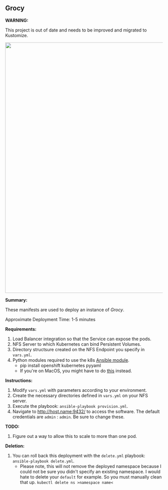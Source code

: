 ## Grocy

**WARNING:**

This project is out of date and needs to be improved and migrated to Kustomize.

<p align="center">
  <img src="https://raw.githubusercontent.com/zimmertr/Kubernetes-Manifests/master/Grocy/screenshot.png" width="800">
</p>

**Summary:**

These manifests are used to deploy an instance of *Grocy*.

Approximate Deployment Time: 1-5 minutes

**Requirements:**

1. Load Balancer integration so that the Service can expose the pods.
2. NFS Server to which Kubernetes can bind Persistent Volumes.
3. Directory structsure created on the NFS Endpoint you specify in `vars.yml`.
4. Python modules required to use the k8s [Ansible module](https://docs.ansible.com/ansible/latest/modules/k8s_module.html).
    * pip install openshift kubernetes pyyaml
    * If you're on MacOS, you might have to do [this](https://github.com/ansible/ansible/issues/43637#issuecomment-443495763) instead.

**Instructions:**

1. Modify `vars.yml` with parameters according to your environment.
2. Create the necessary directories defined in `vars.yml` on your NFS server.
3. Execute the playbook: `ansible-playbook provision.yml`.
4. Navigate to http://host.name:9432/ to access the software. The default credentials are `admin` : `admin`. Be sure to change these.

**TODO:**

1. Figure out a way to allow this to scale to more than one pod.

**Deletion:**

1. You can roll back this deployment with the `delete.yml` playbook: `ansible-playbook delete.yml`.
    * Please note, this will not remove the deployed namespace because I could not be sure you didn't specify an existing namespace. I would hate to delete your `default` for example. So you must manually clean that up. `kubectl delete ns >namespace name<`
